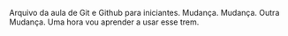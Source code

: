 Arquivo da aula de Git e Github para iniciantes. Mudança. Mudança. Outra Mudança.
Uma hora vou aprender a usar esse trem.